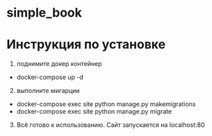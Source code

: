# simple_book
 
# Инструкция по установке

1. поднимите докер контейнер
  * docker-compose up -d
2. выполните мигарции 
  * docker-compose exec site python manage.py makemigrations 
  * docker-compose exec site python manage.py migrate
3. Всё готово к использованию. Сайт запускается на localhost:80
